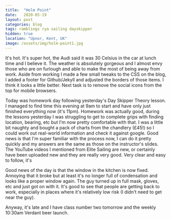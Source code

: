 ```yaml
---
title:  "Holm Point"
date:   2020-05-19
layout: post
categories: blog
tags: ramblings rya sailing dayskipper
hidden: true
location: "Upnor, Kent, UK"
image: /assets/img/holm-point1.jpg
---
```


It's hot. It's super hot, the Audi said it was 30 Celsius in the car at lunch time and I believe it. The weather is absolutely gorgeous and I almost envy those who are on furlough and able to make the most of being away from work. Aside from working I made a few small tweaks to the CSS on the blog, I added a footer for Github/Jekyll and adjusted the borders of those items. I think it looks a little better. Next task is to remove the social icons from the top for mobile browsers.

Today was homework day following yesterday's Day Skipper Theory lesson. I managed to find time this evening at 9am to start and have only just finished everything now (it's 11pm). Homework was actually good, during the lessons yesterday I was struggling to get to complete grips with finding location, bearing, etc but I'm now pretty comfortable with that. I was a little bit naughty and bought a pack of charts from the chandlery (£45!) so I could work out real-world information and check it against google. Good news is that I'm super familiar with the process now, I can do it pretty quickly and my answers are the same as those on the instructor's slides. The YouTube videos I mentioned from Elite Sailing are new, or certainly have been uploaded new and they are really very good. Very clear and easy to follow, it's

Good news of the day is that the window in the kitchen is now fixed. Annoying that it broke but at least it's no longer full of condensation and looks like a proper window again. The guy turned up in full mask, gloves, etc and just got on with it. It's good to see that people are getting back to work, especially in places where it's relatively low risk (I didn't need to get near the guy).

Anyway, it's late and I have class number two tomorrow and the weekly 10:30am Verdant beer launch.
